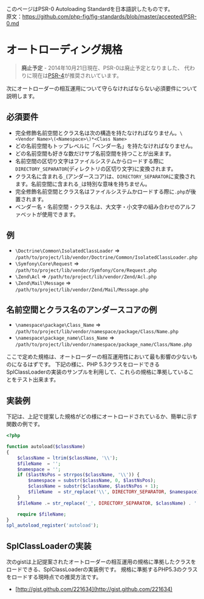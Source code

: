 

このページはPSR-0 Autoloading Standardを日本語訳したものです。  
原文：https://github.com/php-fig/fig-standards/blob/master/accepted/PSR-0.md

[PSR-4]: http://www.php-fig.org/psr/psr-4/

<!--
Autoloading Standard
====================
-->
オートローディング規格
====================

<!--
> **Deprecated** - As of 2014-10-21 PSR-0 has been marked as deprecated. [PSR-4] is now recommended as an alternative.
-->
> **廃止予定** - 2014年10月21日現在、PSR-0は廃止予定となりました、 代わりに現在は[PSR-4][]が推奨されいています。

<!--
The following describes the mandatory requirements that must be adhered to for autoloader interoperability.
-->
次にオートローダーの相互運用について守らなければならない必須要件について説明します。

<!--
Mandatory
---------
-->
必須要件
---------

<!--
* A fully-qualified namespace and class must have the following structure `\<Vendor Name>\(<Namespace>\)*<Class Name>`
* Each namespace must have a top-level namespace ("Vendor Name").
* Each namespace can have as many sub-namespaces as it wishes.
* Each namespace separator is converted to a `DIRECTORY_SEPARATOR` when loading from the file system.
* Each `_` character in the CLASS NAME is converted to a `DIRECTORY_SEPARATOR`. The `_` character has no special meaning in the namespace.
* The fully-qualified namespace and class are suffixed with `.php` when loading from the file system.
* Alphabetic characters in vendor names, namespaces, and class names may be of any combination of lower case and upper case.
-->
* 完全修飾名前空間とクラス名は次の構造を持たなければなりません。`\<Vendor Name>\(<Namespace>\)*<Class Name>`
* どの名前空間もトップレベルに「ベンダー名」を持たなければなりません。
* どの名前空間も好きな数だけサブ名前空間を持つことが出来ます。
* 名前空間の区切り文字はファイルシステムからロードする際に`DIRECTORY_SEPARATOR`(ディレクトリの区切り文字)に変換されます。
* クラス名に含まれる`_`(アンダースコア)は、`DIRECTORY_SEPARATOR`に変換されます。名前空間に含まれる`_`は特別な意味を持ちません。
* 完全修飾名前空間とクラス名はファイルシステムかロードする際に`.php`が後置されます。
* ベンダー名・名前空間・クラス名は、大文字・小文字の組み合わせのアルファベットが使用できます。

<!--
Examples
--------
-->
例
--------

* `\Doctrine\Common\IsolatedClassLoader` => `/path/to/project/lib/vendor/Doctrine/Common/IsolatedClassLoader.php`
* `\Symfony\Core\Request` => `/path/to/project/lib/vendor/Symfony/Core/Request.php`
* `\Zend\Acl` => `/path/to/project/lib/vendor/Zend/Acl.php`
* `\Zend\Mail\Message` => `/path/to/project/lib/vendor/Zend/Mail/Message.php`

<!--
Underscores in Namespaces and Class Names
-----------------------------------------
-->
名前空間とクラス名のアンダースコアの例
-----------------------------------------

* `\namespace\package\Class_Name` => `/path/to/project/lib/vendor/namespace/package/Class/Name.php`
* `\namespace\package_name\Class_Name` => `/path/to/project/lib/vendor/namespace/package_name/Class/Name.php`

<!--
The standards we set here should be the lowest common denominator for painless autoloader interoperability.
following these standards by utilizing this sample SplClassLoader implementation which is able to load PHP 5.3 classes.
-->
ここで定めた規格は、オートローダーの相互運用性において最も影響の少ないものになるはずです。
下記の様に、PHP 5.3クラスをロードできるSplClassLoaderの実装のサンプルを利用して、これらの規格に準拠していることをテスト出来ます。

<!--
Example Implementation
----------------------
-->
実装例
----------------------

<!--
Below is an example function to simply demonstrate how the above proposed standards are autoloaded.
-->
下記は、上記で提案した規格がどの様にオートロードされているか、簡単に示す関数の例です。

~~~php
<?php

function autoload($className)
{
    $className = ltrim($className, '\\');
    $fileName  = '';
    $namespace = '';
    if ($lastNsPos = strrpos($className, '\\')) {
        $namespace = substr($className, 0, $lastNsPos);
        $className = substr($className, $lastNsPos + 1);
        $fileName  = str_replace('\\', DIRECTORY_SEPARATOR, $namespace) . DIRECTORY_SEPARATOR;
    }
    $fileName .= str_replace('_', DIRECTORY_SEPARATOR, $className) . '.php';

    require $fileName;
}
spl_autoload_register('autoload');
~~~

<!--
SplClassLoader Implementation
-----------------------------
-->
SplClassLoaderの実装
-----------------------------

<!--
The following gist is a sample SplClassLoader implementation that can load your classes if you follow the autoloader interoperability standards proposed above.
It is the current recommended way to load PHP 5.3 classes that follow these standards.
-->
次のgistは上記提案されたオートローダーの相互運用の規格に準拠したクラスをロードできる、SplClassLoaderの実装例です。
規格に準拠するPHP5.3のクラスをロードする現時点での推奨方法です。

* [http://gist.github.com/221634](http://gist.github.com/221634)
